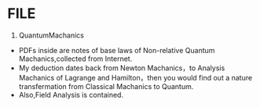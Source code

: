 # FILE
1. QuantumMachanics
- PDFs inside are notes of base laws of Non-relative Quantum Machanics,collected from Internet.
- My deduction dates back from Newton Machanics，to Analysis Machanics of Lagrange and Hamilton，then you would find out a nature transfermation from Classical Machanics to Quantum.
- Also,Field Analysis is contained.
